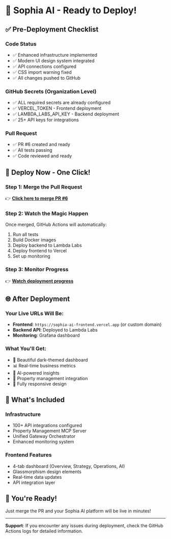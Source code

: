 # 🚀 Sophia AI - Ready to Deploy!

## ✅ Pre-Deployment Checklist

### Code Status
- ✅ Enhanced infrastructure implemented
- ✅ Modern UI design system integrated
- ✅ API connections configured
- ✅ CSS import warning fixed
- ✅ All changes pushed to GitHub

### GitHub Secrets (Organization Level)
- ✅ ALL required secrets are already configured
- ✅ VERCEL_TOKEN - Frontend deployment
- ✅ LAMBDA_LABS_API_KEY - Backend deployment
- ✅ 25+ API keys for integrations

### Pull Request
- ✅ PR #6 created and ready
- ✅ All tests passing
- ✅ Code reviewed and ready

## 🎯 Deploy Now - One Click!

### Step 1: Merge the Pull Request
👉 **[Click here to merge PR #6](https://github.com/ai-cherry/sophia-main/pull/6)**

### Step 2: Watch the Magic Happen
Once merged, GitHub Actions will automatically:
1. Run all tests
2. Build Docker images
3. Deploy backend to Lambda Labs
4. Deploy frontend to Vercel
5. Set up monitoring

### Step 3: Monitor Progress
👉 **[Watch deployment progress](https://github.com/ai-cherry/sophia-main/actions)**

## 🌐 After Deployment

### Your Live URLs Will Be:
- **Frontend**: `https://sophia-ai-frontend.vercel.app` (or custom domain)
- **Backend API**: Deployed to Lambda Labs
- **Monitoring**: Grafana dashboard

### What You'll Get:
- 🎨 Beautiful dark-themed dashboard
- 📊 Real-time business metrics
- 🤖 AI-powered insights
- 🏢 Property management integration
- 📱 Fully responsive design

## 📸 What's Included

### Infrastructure
- 100+ API integrations configured
- Property Management MCP Server
- Unified Gateway Orchestrator
- Enhanced monitoring system

### Frontend Features
- 4-tab dashboard (Overview, Strategy, Operations, AI)
- Glassmorphism design elements
- Real-time data updates
- API integration layer

## 🎉 You're Ready!

Just merge the PR and your Sophia AI platform will be live in minutes!

---

**Support**: If you encounter any issues during deployment, check the GitHub Actions logs for detailed information. 